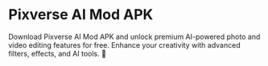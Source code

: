 # Pixverse AI Mod APK
Download Pixverse AI Mod APK and unlock premium AI-powered photo and video editing features for free. Enhance your creativity with advanced filters, effects, and AI tools. 🚀
